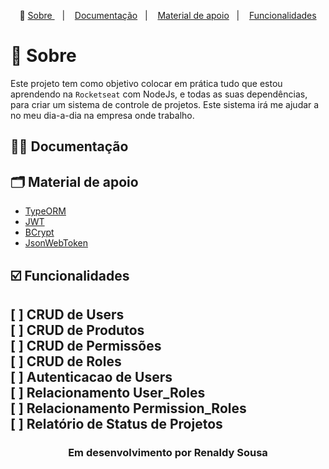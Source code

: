 <p align="center">🎉
  <a href="#-sobre"> Sobre </a>&nbsp;&nbsp;&nbsp;|&nbsp;&nbsp;&nbsp;
  <a href="#-documentacao">Documentação</a>&nbsp;&nbsp;&nbsp;|&nbsp;&nbsp;&nbsp;
  <a href="#-material-de-apoio">Material de apoio</a>&nbsp;&nbsp;&nbsp;|&nbsp;&nbsp;&nbsp;
  <a href="#️-funcionalidades">Funcionalidades</a>
</p>

# 🔖 Sobre

Este projeto tem como objetivo colocar em prática tudo que estou aprendendo na `Rocketseat` com NodeJs, e todas as suas dependências, para criar um sistema de controle de projetos. Este sistema irá me ajudar a no meu dia-a-dia na empresa onde trabalho.

## ✍🏻 Documentação


## 🗂 Material de apoio

- [TypeORM](typeorm.io/)
- [JWT](https://jwt.io)
- [BCrypt](https://www.npmjs.com/package/bcrypt)
- [JsonWebToken](www.npmjs.com/package/jsonwebtoken)

## ☑️ Funcionalidades

[ ] CRUD de Users <br/>
[ ] CRUD de Produtos<br/>
[ ] CRUD de Permissões<br/>
[ ] CRUD de Roles<br/>
[ ] Autenticacao de Users<br/>
[ ] Relacionamento User_Roles<br/>
[ ] Relacionamento Permission_Roles<br/>
[ ] Relatório de Status de Projetos
---

<h3 align="center">Em desenvolvimento por Renaldy Sousa </h3>
